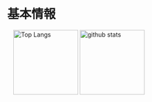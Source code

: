 # 基本情報
  <p align="left">
  　<img alt="Top Langs" height="150px" src="https://github-readme-stats.vercel.app/api/top-langs/?username=ryuju1029&layout=compact&show_icons=true&theme=onedark"/>
    <img alt="github stats" height="150px" src="https://github-readme-stats.vercel.app/api?username=ryuju1029&theme=onedark&show_icons=ture"/>
  </p>
